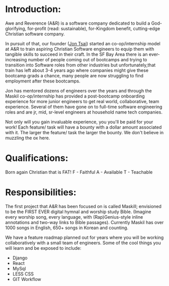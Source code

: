 Introduction:
============= 
Awe and Reverence (A&R) is a software company dedicated to build a God-glorifying, for-profit (read: sustainable), for-Kingdom benefit, cutting-edge Christian software company.

In pursuit of that, our founder ([Jon Tsai](https://www.linkedin.com/in/jontsai/)) started an co-op/internship model at A&R to train aspiring Christian Software engineers to equip them with  tangible skills to succeed in their craft.  In the SF Bay Area there is an ever-increasing number of people coming out of bootcamps and trying to transition into Software roles from other industries but unfortunately,that train has left about 3-4 years ago where companies might give these bootcamp grads a chance, many people are now struggling to find employment after these bootcamps.

Jon has mentored dozens of engineers over the years and through the Maskil co-op/internship has provided a post-bootcamp onboarding experience for more junior engineers to get real world, collaborative, team experience. Several of them have gone on to full-time software engineering roles and are jr, mid, sr-level engineers at household name tech companies.

Not only will you gain invaluable experience, you you'll be paid for your work! Each feature/ task will have a bounty with a dollar amount associated with it. The  larger the feature/ task the larger the bounty. We don't believe in muzzling the ox here. 

Qualifications:
============= 
Born again Christian that is FAT!
F - Faithful
A - Available
T - Teachable

Responsibilities: 
============= 
The first project that A&R has  been focused on is called Maskill; envisioned to be the FIRST EVER digital hymnal and worship study Bible. (Imagine every worship song, every language, with (Rap)Genius-style inline annotations and two-way links to Bible passages). Currently Maskil has over 1000 songs in English, 650+ songs in Korean and counting. 

We have a feature roadmap planned out for years where you will be working collaboratively with a small team of engineers. Some of the cool things you will learn and be exposed to include: 
- Django
- React
- MySql
- LESS CSS
- GIT Workflow

